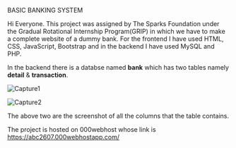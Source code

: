 BASIC BANKING SYSTEM

Hi Everyone.
This project was assigned by The Sparks Foundation under the Gradual Rotational Internship Program(GRIP) in which we have to make a complete website of a dummy bank.
For the frontend I have used HTML, CSS, JavaScript, Bootstrap and in the backend I have used MySQL and PHP.

In the backend there is a databse named **bank** which has two tables namely **detail** & **transaction**.

![Capture1](https://user-images.githubusercontent.com/75285616/128737206-ca102785-1fcc-472e-a340-c021f2d51056.PNG)

![Capture2](https://user-images.githubusercontent.com/75285616/128737217-935a1463-7c94-408e-9828-f5abd674210d.PNG)

The above two are the screenshot of all the columns that the table contains. 

The project is hosted on 000webhost whose link is https://abc2607.000webhostapp.com/



